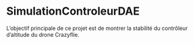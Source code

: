 # SimulationControleurDAE
L’objectif principale de ce projet est de montrer la stabilité du contrôleur d’altitude du drone Crazyflie.
